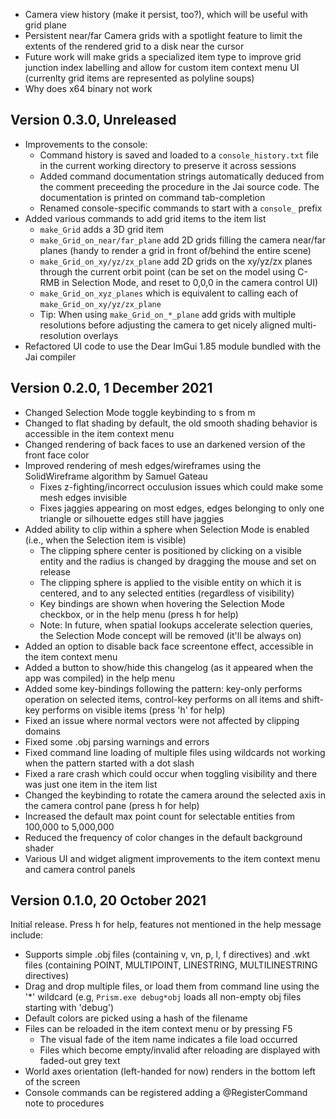 - Camera view history (make it persist, too?), which will be useful with grid plane
- Persistent near/far Camera grids with a spotlight feature to limit the extents of the rendered grid to a disk near the cursor
- Future work will make grids a specialized item type to improve grid junction index labelling and allow for custom item context menu UI (currenlty grid items are represented as polyline soups)
- Why does x64 binary not work


## Version 0.3.0, Unreleased

- Improvements to the console:
  - Command history is saved and loaded to a `console_history.txt` file in the current working directory to preserve it across sessions
  - Added command documentation strings automatically deduced from the comment preceeding the procedure in the Jai source code. The documentation is printed on command tab-completion
  - Renamed console-specific commands to start with a `console_` prefix
- Added various commands to add grid items to the item list
  - `make_Grid` adds a 3D grid item
  - `make_Grid_on_near/far_plane` add 2D grids filling the camera near/far planes (handy to render a grid in front of/behind the entire scene)
  - `make_Grid_on_xy/yz/zx_plane` add 2D grids on the xy/yz/zx planes through the current orbit point (can be set on the model using C-RMB in Selection Mode, and reset to 0,0,0 in the camera control UI)
  - `make_Grid_on_xyz_planes` which is equivalent to calling each of `make_Grid_on_xy/yz/zx_plane`
  - Tip: When using `make_Grid_on_*_plane` add grids with multiple resolutions before adjusting the camera to get nicely aligned multi-resolution overlays
- Refactored UI code to use the Dear ImGui 1.85 module bundled with the Jai compiler


## Version 0.2.0, 1 December 2021

- Changed Selection Mode toggle keybinding to s from m
- Changed to flat shading by default, the old smooth shading behavior is accessible in the item context menu
- Changed rendering of back faces to use an darkened version of the front face color
- Improved rendering of mesh edges/wireframes using the SolidWireframe algorithm by Samuel Gateau
  - Fixes z-fighting/incorrect occulusion issues which could make some mesh edges invisible
  - Fixes jaggies appearing on most edges, edges belonging to only one triangle or silhouette edges still have jaggies
- Added ability to clip within a sphere when Selection Mode is enabled (i.e., when the Selection item is visible)
  - The clipping sphere center is positioned by clicking on a visible entity and the radius is changed by dragging the mouse and set on release
  - The clipping sphere is applied to the visible entity on which it is centered, and to any selected entities (regardless of visibility)
  - Key bindings are shown when hovering the Selection Mode checkbox, or in the help menu (press h for help)
  - Note: In future, when spatial lookups accelerate selection queries, the Selection Mode concept will be removed (it'll be always on)
- Added an option to disable back face screentone effect, accessible in the item context menu
- Added a button to show/hide this changelog (as it appeared when the app was compiled) in the help menu
- Added some key-bindings following the pattern: key-only performs operation on selected items, control-key performs on all items and shift-key performs on visible items (press 'h' for help)
- Fixed an issue where normal vectors were not affected by clipping domains
- Fixed some .obj parsing warnings and errors
- Fixed command line loading of multiple files using wildcards not working when the pattern started with a dot slash
- Fixed a rare crash which could occur when toggling visibility and there was just one item in the item list
- Changed the keybinding to rotate the camera around the selected axis in the camera control pane (press h for help)
- Increased the default max point count for selectable entities from 100,000 to 5,000,000
- Reduced the frequency of color changes in the default background shader
- Various UI and widget aligment improvements to the item context menu and camera control panels


## Version 0.1.0, 20 October 2021

Initial release. Press h for help, features not mentioned in the help message include:

- Supports simple .obj files (containing v, vn, p, l, f directives) and .wkt files (containing POINT, MULTIPOINT, LINESTRING, MULTILINESTRING directives)
- Drag and drop multiple files, or load them from command line using the '*' wildcard (e.g, `Prism.exe debug*obj` loads all non-empty obj files starting with 'debug')
- Default colors are picked using a hash of the filename
- Files can be reloaded in the item context menu or by pressing F5
  - The visual fade of the item name indicates a file load occurred
  - Files which become empty/invalid after reloading are displayed with faded-out grey text
- World axes orientation (left-handed for now) renders in the bottom left of the screen
- Console commands can be registered adding a @RegisterCommand note to procedures
